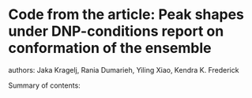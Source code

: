 # Code from the article: Peak shapes under DNP-conditions report on conformation of the ensemble
authors: Jaka Kragelj, Rania Dumarieh, Yiling Xiao, Kendra K. Frederick

Summary of contents: 
